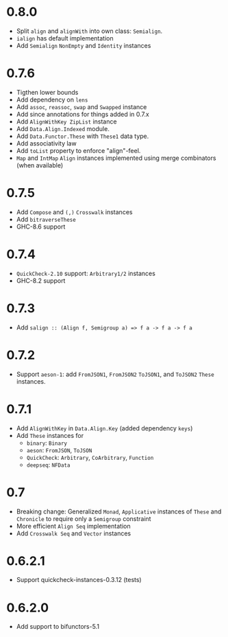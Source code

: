 # 0.8.0

- Split `align` and `alignWith` into own class: `Semialign`.
- `ialign` has default implementation
- Add `Semialign` `NonEmpty` and `Identity` instances

# 0.7.6

- Tigthen lower bounds
- Add dependency on `lens`
- Add `assoc`, `reassoc`, `swap` and `Swapped` instance
- Add since annotations for things added in 0.7.x
- Add `AlignWithKey ZipList` instance
- Add `Data.Align.Indexed` module.
- Add `Data.Functor.These` with `These1` data type.
- Add associativity law
- Add `toList` property to enforce "align"-feel.
- `Map` and `IntMap` `Align` instances implemented using merge combinators
  (when available)

# 0.7.5

- Add `Compose` and `(,)` `Crosswalk` instances
- Add `bitraverseThese`
- GHC-8.6 support

# 0.7.4

- `QuickCheck-2.10` support: `Arbitrary1/2` instances
- GHC-8.2 support

# 0.7.3

- Add `salign :: (Align f, Semigroup a) => f a -> f a -> f a`

# 0.7.2

- Support `aeson-1`: add `FromJSON1`, `FromJSON2` `ToJSON1`, and `ToJSON2` `These` instances.

# 0.7.1

- Add `AlignWithKey` in `Data.Align.Key` (added dependency `keys`)
- Add `These` instances for
    - `binary`: `Binary`
    - `aeson`: `FromJSON`, `ToJSON`
    - `QuickCheck`: `Arbitrary`, `CoArbitrary`, `Function`
    - `deepseq`: `NFData`

# 0.7

- Breaking change: Generalized `Monad`, `Applicative` instances of `These` and `Chronicle` to require only a `Semigroup` constraint
- More efficient `Align Seq` implementation
- Add `Crosswalk Seq` and `Vector` instances

# 0.6.2.1

- Support quickcheck-instances-0.3.12 (tests)

# 0.6.2.0

- Add support to bifunctors-5.1
